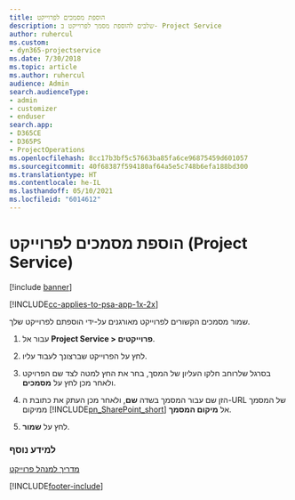 ```yaml
---
title: ‏‫הוספת מסמכים לפרוייקט
description: שלבים להוספת מסמך לפרוייקט ב- Project Service
author: ruhercul
ms.custom:
- dyn365-projectservice
ms.date: 7/30/2018
ms.topic: article
ms.author: ruhercul
audience: Admin
search.audienceType:
- admin
- customizer
- enduser
search.app:
- D365CE
- D365PS
- ProjectOperations
ms.openlocfilehash: 8cc17b3bf5c57663ba85fa6ce96875459d601057
ms.sourcegitcommit: 40f68387f594180af64a5e5c748b6efa188bd300
ms.translationtype: HT
ms.contentlocale: he-IL
ms.lasthandoff: 05/10/2021
ms.locfileid: "6014612"
---
```

# <a name="add-documents-to-a-project-project-service"></a>הוספת מסמכים לפרוייקט (Project Service)

[!include [banner](../includes/psa-now-project-operations.md)]

[!INCLUDE[cc-applies-to-psa-app-1x-2x](../includes/cc-applies-to-psa-app-1x-2x.md)]

שמור מסמכים הקשורים לפרוייקט מאורגנים על-ידי הוספתם לפרוייקט שלך.  
  
1. עבור אל **Project Service > פרוייקטים**.  
  
2. לחץ על הפרוייקט שברצונך לעבוד עליו.  
  
3. בסרגל שלרוחב חלקו העליון של המסך, בחר את החץ למטה לצד שם הפרויקט ולאחר מכן לחץ על **מסמכים**.  
  
4. הזן שם עבור המסמך בשדה **שם**, ולאחר מכן העתק את כתובת ה-URL של המסמך ממיקום [!INCLUDE[pn_SharePoint_short](../includes/pn-sharepoint-short.md)] אל **מיקום המסמך**.  
  
5. לחץ על **שמור**.  
  
### <a name="see-also"></a>למידע נוסף  
 [מדריך למנהל פרוייקט](../psa/project-manager-guide.md)


[!INCLUDE[footer-include](../includes/footer-banner.md)]